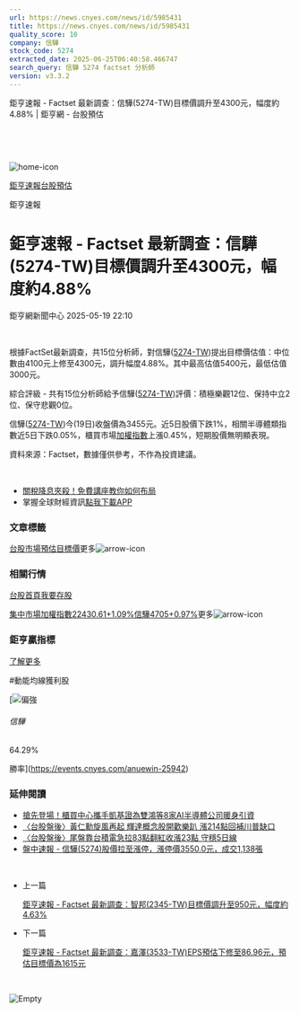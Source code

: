 ```yaml
---
url: https://news.cnyes.com/news/id/5985431
title: https://news.cnyes.com/news/id/5985431
quality_score: 10
company: 信驊
stock_code: 5274
extracted_date: 2025-06-25T06:40:58.466747
search_query: 信驊 5274 factset 分析師
version: v3.3.2
---
```


鉅亨速報 - Factset 最新調查：信驊(5274-TW)目標價調升至4300元，幅度約4.88% | 鉅亨網 - 台股預估

‌

‌

![home-icon](/assets/icons/breadCrumb/symbol-icon-home.svg)

[鉅亨速報](/news/cat/anue_live)[台股預估](/news/cat/tw_forecast)

鉅亨速報

# 鉅亨速報 - Factset 最新調查：信驊(5274-TW)目標價調升至4300元，幅度約4.88%

鉅亨網新聞中心 2025-05-19 22:10

‌

根據FactSet最新調查，共15位分析師，對信驊([5274-TW](https://www.cnyes.com/twstock/5274))提出目標價估值：中位數由4100元上修至4300元，調升幅度4.88%。其中最高估值5400元，最低估值3000元。

綜合評級 - 共有15位分析師給予信驊([5274-TW](https://www.cnyes.com/twstock/5274))評價：積極樂觀12位、保持中立2位、保守悲觀0位。

信驊([5274-TW](https://www.cnyes.com/twstock/5274))今(19日)收盤價為3455元。近5日股價下跌1%，相關半導體類指數近5日下跌0.05%，櫃買市場[加權指數](https://invest.cnyes.com/index/TWS/TSE01)上漲0.45%，短期股價無明顯表現。

資料來源：Factset，數據僅供參考，不作為投資建議。

‌

* [關稅降息夾殺！免費講座教你如何布局](https://www.rsc.com.tw/Cnyes_RSC/SeminarBooking2025InvestmentOutlook.aspx?utm_source=anue&utm_medium=usstocks_end)
* 掌握全球財經資訊[點我下載APP](http://www.cnyes.com/app/?utm_source=mweb&utm_medium=HamMenuBanner&utm_campaign=fixed&utm_content=entr)

### 文章標籤

[台股](https://news.cnyes.com/tag/台股 "台股")[市場預估](https://news.cnyes.com/tag/市場預估 "市場預估")[目標價](https://news.cnyes.com/tag/目標價 "目標價")更多![arrow-icon](/assets/icons/arrows/arrow-down.svg)

### 相關行情

[台股首頁](https://www.cnyes.com/twstock)[我要存股](https://supr.link/8OHaU)

[集中市場加權指數22430.61+1.09%](https://invest.cnyes.com/index/TWS/TSE01)[信驊4705+0.97%](https://www.cnyes.com/twstock/5274)更多![arrow-icon](/assets/icons/arrows/arrow-down.svg)

### 鉅亨贏指標

[了解更多](https://events.cnyes.com/anuewin-25942)

#動能均線獲利股

[![偏強](/assets/icons/win-indicator/long.svg)

###### 信驊

64.29%

勝率](https://events.cnyes.com/anuewin-25942)

### 延伸閱讀

* [搶先登場！櫃買中心攜手凱基證為雙鴻等8家AI半導體公司暖身引資](/news/id/5985252)
* [〈台股盤後〉黃仁勳旋風再起 輝達概念股開歡樂趴 漲214點回補川普缺口](/news/id/5974354)
* [〈台股盤後〉尾盤靠台積電急拉83點翻紅收漲23點 守穩5日線](/news/id/5964774)
* [盤中速報 - 信驊(5274)股價拉至漲停，漲停價3550.0元，成交1,138張](/news/id/5962426)

‌

* 上一篇

  [鉅亨速報 - Factset 最新調查：智邦(2345-TW)目標價調升至950元，幅度約4.63%](/news/id/5985649)
* 下一篇

  [鉅亨速報 - Factset 最新調查：嘉澤(3533-TW)EPS預估下修至86.96元，預估目標價為1615元](/news/id/5984648)

‌

![Empty](/assets/icons/skeleton/empty-image.svg)

‌
